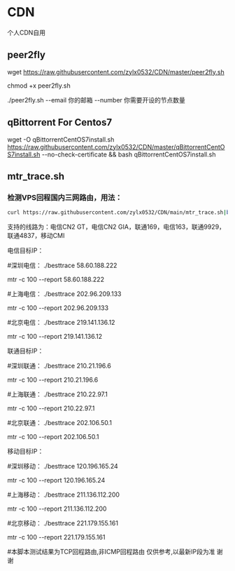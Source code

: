 # CDN
个人CDN自用
## peer2fly
wget https://raw.githubusercontent.com/zylx0532/CDN/master/peer2fly.sh

chmod +x peer2fly.sh

./peer2fly.sh --email 你的邮箱 --number 你需要开设的节点数量

## qBittorrent For Centos7
wget -O qBittorrentCentOS7install.sh https://raw.githubusercontent.com/zylx0532/CDN/master/qBittorrentCentOS7install.sh --no-check-certificate && bash qBittorrentCentOS7install.sh

## mtr_trace.sh
### 检测VPS回程国内三网路由，用法：
```bash
curl https://raw.githubusercontent.com/zylx0532/CDN/main/mtr_trace.sh|bash
```

支持的线路为：电信CN2 GT，电信CN2 GIA，联通169，电信163，联通9929，联通4837，移动CMI

电信目标IP：

#深圳电信：
./besttrace 58.60.188.222

mtr -c 100 --report 58.60.188.222

#上海电信：
./besttrace 202.96.209.133

mtr -c 100 --report 202.96.209.133

#北京电信：
./besttrace 219.141.136.12

mtr -c 100 --report 219.141.136.12

联通目标IP：

#深圳联通：
./besttrace 210.21.196.6

mtr -c 100 --report 210.21.196.6

#上海联通：
./besttrace 210.22.97.1

mtr -c 100 --report 210.22.97.1

#北京联通：
./besttrace 202.106.50.1

mtr -c 100 --report 202.106.50.1

移动目标IP：

#深圳移动：
./besttrace 120.196.165.24

mtr -c 100 --report 120.196.165.24

#上海移动：
./besttrace 211.136.112.200

mtr -c 100 --report 211.136.112.200

#北京移动：
./besttrace 221.179.155.161

mtr -c 100 --report 221.179.155.161

#本脚本测试结果为TCP回程路由,非ICMP回程路由 仅供参考,以最新IP段为准 谢谢

